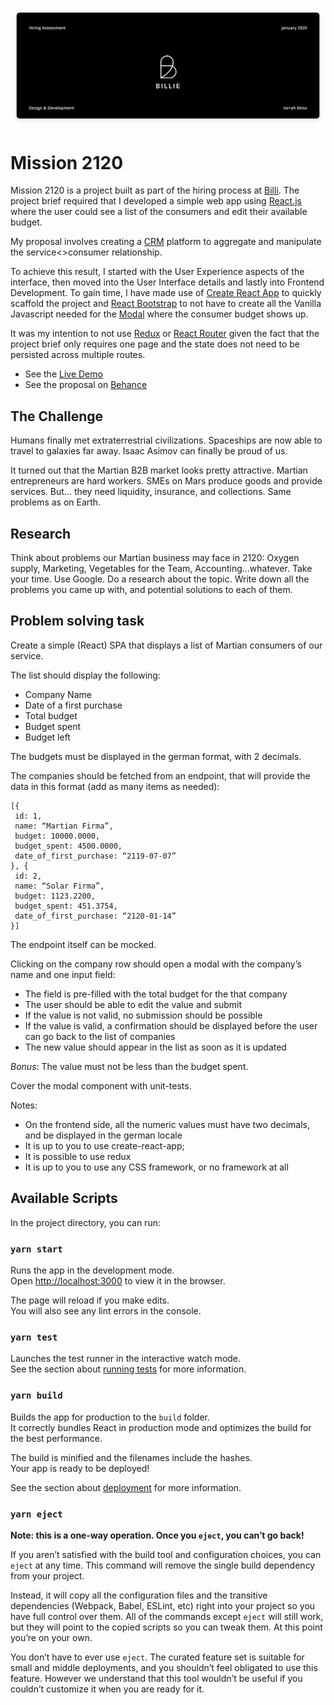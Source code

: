 ![Project Cover](public/img/project-cover.png)

# Mission 2120

Mission 2120 is a project built as part of the hiring process at [Billi](https://www.billie.io). The project brief required that I developed a simple web app using [React.js](https://reactjs.org) where the user could see a list of the consumers and edit their available budget.

My proposal involves creating a [CRM](https://en.wikipedia.org/wiki/Customer_relationship_management) platform to aggregate and manipulate the service<>consumer relationship.

To achieve this result, I started with the User Experience aspects of the interface, then moved into the User Interface details and lastly into Frontend Development. To gain time, I have made use of [Create React App](https://github.com/facebook/create-react-app) to quickly scaffold the project and [React Bootstrap](https://github.com/react-bootstrap/react-bootstrap) to not have to create all the Vanilla Javascript needed for the [Modal](https://react-bootstrap.github.io/components/modal) where the consumer budget shows up.

It was my intention to not use [Redux](https://github.com/reduxjs/redux) or [React Router](https://github.com/ReactTraining/react-router) given the fact that the project brief only requires one page and the state does not need to be persisted across multiple routes.

- See the [Live Demo](https://iorrah.github.io/mission-2120/)
- See the proposal on [Behance](https://www.behance.net/gallery/91316835/Billie-Code-Assessment)

## The Challenge

Humans finally met extraterrestrial civilizations. Spaceships are now able to travel to galaxies far away. Isaac Asimov can finally be proud of us.

It turned out that the Martian B2B market looks pretty attractive. Martian entrepreneurs are hard workers. SMEs on Mars produce goods and provide services. But… they need liquidity, insurance, and collections. Same problems as on Earth.

## Research

Think about problems our Martian business may face in 2120: Oxygen supply, Marketing,
Vegetables for the Team, Accounting...whatever.
Take your time. Use Google. Do a research about the topic. Write down all the problems you
came up with, and potential solutions to each of them.

## Problem solving task

Create a simple (React) SPA that displays a list of Martian consumers of our service.

The list should display the following:

- Company Name
- Date of a first purchase
- Total budget
- Budget spent
- Budget left

The budgets must be displayed in the german format, with 2 decimals.

The companies should be fetched from an endpoint, that will provide the data in this format (add as many items as needed):

```
[{
 id: 1,
 name: “Martian Firma”,
 budget: 10000.0000,
 budget_spent: 4500.0000,
 date_of_first_purchase: “2119-07-07”
}, {
 id: 2,
 name: “Solar Firma”,
 budget: 1123.2200,
 budget_spent: 451.3754,
 date_of_first_purchase: “2120-01-14”
}]
```

The endpoint itself can be mocked.

Clicking on the company row should open a modal with the company’s name and one input field:

- The field is pre-filled with the total budget for the that company
- The user should be able to edit the value and submit
- If the value is not valid, no submission should be possible
- If the value is valid, a confirmation should be displayed before the user can go back to the list of companies
- The new value should appear in the list as soon as it is updated

_Bonus_: The value must not be less than the budget spent.

Cover the modal component with unit-tests.

Notes:

- On the frontend side, all the numeric values must have two decimals, and be displayed in the german locale
- It is up to you to use create-react-app;
- It is possible to use redux
- It is up to you to use any CSS framework, or no framework at all

## Available Scripts

In the project directory, you can run:

### `yarn start`

Runs the app in the development mode.<br />
Open [http://localhost:3000](http://localhost:3000) to view it in the browser.

The page will reload if you make edits.<br />
You will also see any lint errors in the console.

### `yarn test`

Launches the test runner in the interactive watch mode.<br />
See the section about [running tests](https://facebook.github.io/create-react-app/docs/running-tests) for more information.

### `yarn build`

Builds the app for production to the `build` folder.<br />
It correctly bundles React in production mode and optimizes the build for the best performance.

The build is minified and the filenames include the hashes.<br />
Your app is ready to be deployed!

See the section about [deployment](https://facebook.github.io/create-react-app/docs/deployment) for more information.

### `yarn eject`

**Note: this is a one-way operation. Once you `eject`, you can’t go back!**

If you aren’t satisfied with the build tool and configuration choices, you can `eject` at any time. This command will remove the single build dependency from your project.

Instead, it will copy all the configuration files and the transitive dependencies (Webpack, Babel, ESLint, etc) right into your project so you have full control over them. All of the commands except `eject` will still work, but they will point to the copied scripts so you can tweak them. At this point you’re on your own.

You don’t have to ever use `eject`. The curated feature set is suitable for small and middle deployments, and you shouldn’t feel obligated to use this feature. However we understand that this tool wouldn’t be useful if you couldn’t customize it when you are ready for it.
